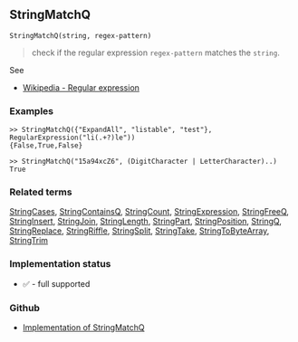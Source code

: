 ## StringMatchQ

```
StringMatchQ(string, regex-pattern)
```

> check if the regular expression `regex-pattern` matches the `string`.
  
See
* [Wikipedia - Regular expression](https://en.wikipedia.org/wiki/Regular_expression)

### Examples

```
>> StringMatchQ({"ExpandAll", "listable", "test"}, RegularExpression("li(.+?)le"))
{False,True,False}

>> StringMatchQ("15a94xcZ6", (DigitCharacter | LetterCharacter)..)
True
```

### Related terms
[StringCases](StringCases.md), [StringContainsQ](StringContainsQ.md), [StringCount](StringCount.md), [StringExpression](StringExpression.md), [StringFreeQ](StringFreeQ.md), [StringInsert](StringInsert.md), [StringJoin](StringJoin.md), [StringLength](StringLength.md), [StringPart](StringPart.md), [StringPosition](StringPosition.md), [StringQ](StringQ.md), [StringReplace](StringReplace.md), [StringRiffle](StringRiffle.md), [StringSplit](StringSplit.md), [StringTake](StringTake.md), [StringToByteArray](StringToByteArray.md), [StringTrim](StringTrim.md)

### Implementation status

* &#x2705; - full supported

### Github

* [Implementation of StringMatchQ](https://github.com/axkr/symja_android_library/blob/master/symja_android_library/matheclipse-core/src/main/java/org/matheclipse/core/builtin/StringFunctions.java#L1785) 
